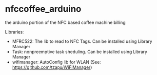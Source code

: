 # nfccoffee_arduino
the arduino portion of the NFC based coffee machine billing

Libraries:

- MFRC522: The lib to read to NFC Tags. Can be installed using Library Manager
- Task: nonpreemptive task sheduling. Can be installed using Library Manager
- wifimanager: AutoConfig lib for WLAN (See: https://github.com/tzapu/WiFiManager)

